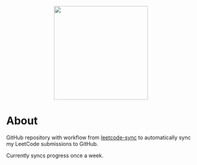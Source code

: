 <p align="center">
    <img src="images/leetcode_sync.png" width="250"/>
</p>

# About

GitHub repository with workflow from [leetcode-sync](https://github.com/joshcai/leetcode-sync) to automatically sync my LeetCode submissions to GitHub.

Currently syncs progress once a week.

